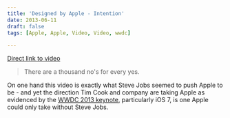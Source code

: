 ```yaml
---
title: 'Designed by Apple - Intention'
date: 2013-06-11
draft: false
tags: [Apple, Apple, Video, Video, wwdc]

---
```


[Direct link to video](http://youtu.be/VpZmIiIXuZ0)

> There are a thousand no's for every yes.

On one hand this video is exactly what Steve Jobs seemed to push Apple to be - and yet the direction Tim Cook and company are taking Apple as evidenced by the [WWDC 2013 keynote](https://chrisenns.com/2013/06/wwdc-2013-designing-something-requires-focus/), particularly iOS 7, is one Apple could only take without Steve Jobs.